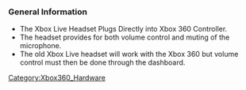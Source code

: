 ### General Information

  - The Xbox Live Headset Plugs Directly into Xbox 360 Controller.
  - The headset provides for both volume control and muting of the
    microphone.
  - The old Xbox Live headset will work with the Xbox 360 but volume
    control must then be done through the dashboard.

[Category:Xbox360_Hardware](Category_Xbox360_Hardware.md "wikilink")